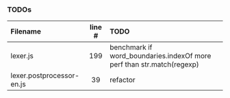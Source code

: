 ### TODOs
| Filename | line # | TODO
|:------|:------:|:------
| lexer.js | 199 | benchmark if word_boundaries.indexOf more perf than str.match(regexp)
| lexer.postprocessor-en.js | 39 | refactor